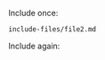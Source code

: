 Include once:

``` {.include}
include-files/file2.md
```

Include again:

``` {.markdown include="include-files/file2.md"}
```
